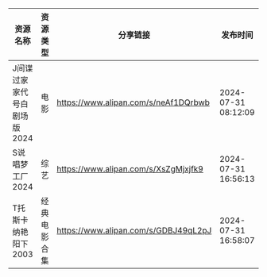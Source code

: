 | 资源名称             | 资源类型   | 分享链接                                 | 发布时间                |
| ---------------- | ------ | ------------------------------------ | ------------------- |
| J间谍过家家代号白剧场版2024 | 电影     | https://www.alipan.com/s/neAf1DQrbwb | 2024-07-31 08:12:09 |
| S说唱梦工厂2024       | 综艺     | https://www.alipan.com/s/XsZgMjxjfk9 | 2024-07-31 16:56:13 |
| T托斯卡纳艳阳下2003     | 经典电影合集 | https://www.alipan.com/s/GDBJ49qL2pJ | 2024-07-31 16:58:07 |

